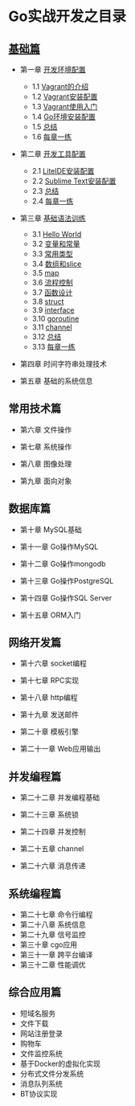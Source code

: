 # Go实战开发之目录

## [基础篇](0001.md)

- 第一章 [开发环境配置](01.0.md)

	* 1.1 [Vagrant的介绍](01.1.md)
	* 1.2 [Vagrant安装配置](01.2.md)
	* 1.3 [Vagrant使用入门](01.3.md)
	* 1.4 [Go环境安装配置](01.4.md)
	* 1.5 [总结](01.5.md)
	* 1.6 [每章一练](01.6.md)

- 第二章 [开发工具配置](02.0.md)

	* 2.1 [LiteIDE安装配置](02.1.md)
	* 2.2 [Sublime Text安装配置](02.2.md)
	* 2.3 [总结](02.3.md)
	* 2.4 [每章一练](02.4.md)

- 第三章 [基础语法训练](03.0.md)

	* 3.1 [Hello World](03.1.md)
	* 3.2 [变量和常量](03.2.md)
	* 3.3 [常用类型](03.3.md)
	* 3.4 [数组和slice](03.4.md)
	* 3.5 [map](03.5.md)
	* 3.6 [流程控制](03.6.md)
	* 3.7 [函数设计](03.7.md)
	* 3.8 [struct](03.8.md)
	* 3.9 [interface](03.9.md)
	* 3.10 [goroutine](03.10.md)
	* 3.11 [channel](03.11.md)
	* 3.12 [总结](03.12.md)
	* 3.13 [每章一练](03.13.md)

- 第四章 时间字符串处理技术

- 第五章 基础的系统信息

## 常用技术篇   

- 第六章 文件操作

- 第七章 系统操作

- 第八章 图像处理

- 第九章 面向对象

## 数据库篇

- 第十章 MySQL基础

- 第十一章 Go操作MySQL

- 第十二章 Go操作mongodb

- 第十三章 Go操作PostgreSQL

- 第十四章 Go操作SQL Server

- 第十五章 ORM入门

## 网络开发篇   

- 第十六章 socket编程

- 第十七章 RPC实现

- 第十八章 http编程

- 第十九章 发送邮件

- 第二十章 模板引擎

- 第二十一章 Web应用输出

## 并发编程篇

- 第二十二章 并发编程基础

- 第二十三章 系统锁

- 第二十四章 并发控制

- 第二十五章 channel

- 第二十六章 消息传递

## 系统编程篇

- 第二十七章 命令行编程
- 第二十八章 系统信息
- 第二十九章 信号监控
- 第三十章 cgo应用
- 第三十一章 跨平台编译
- 第三十二章 性能调优

## 综合应用篇
- 短域名服务
- 文件下载
- 网站注册登录
- 购物车
- 文件监控系统
- 基于Docker的虚拟化实现
- 分布式文件分发系统
- 消息队列系统
- BT协议实现
